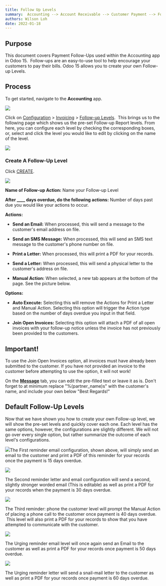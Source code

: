 ```yaml
---
title: Follow Up Levels
summary:  Accounting --> Account Receivable --> Customer Payment --> Follow Up Levels
authors: Wilson Loh
date: 2022-01-18
---
```

## **Purpose**

This document covers Payment Follow-Ups used within the Accounting app in Odoo 15.  Follow-ups are an easy-to-use tool to help encourage your customers to pay their bills. Odoo 15 allows you to create your own Follow-up Levels.  

## **Process**

To get started, navigate to the **Accounting** app.

![](https://hibou.io/web/image/75004/hibou15-accounting-app.jpg?access_token=4de86fd3-3800-464f-a7c0-b7395687a0c0)  

Click on [Configuration](https://hibou.io/docs/accounting-3/follow-up-levels-1506#) > [Invoicing](https://hibou.io/docs/accounting-3/follow-up-levels-1506#) > [Follow-up Levels](https://hibou.io/docs/accounting-3/follow-up-levels-1506#).  This brings us to the following page which shows us the pre-set Follow-up Report levels. From here, you can configure each level by checking the corresponding boxes, or, select and click the level you would like to edit by clicking on the name of the level. 

![](https://hibou.io/web/image/74069/payment-follow-ups.png?access_token=818e6f62-6308-40b1-b48f-7b66f2d69737)  

### Create A Follow-Up Level

Click [CREATE](https://hibou.io/docs/accounting-3/follow-up-levels-1506#). 

![](https://hibou.io/web/image/74070/create-follow-up.png?access_token=25de0e4c-15a8-4e39-bb66-87e5e91e9c34)  

**Name of Follow-up Action:** Name your Follow-up Level

**After \_\_\_\_ days overdue, do the following actions:** Number of days past due you would like your actions to occur.

**Actions:**

-   **Send an Email:** When processed, this will send a message to the customer's email address on file.
    
-   **Send an SMS Message:** When processed, this will send an SMS text message to the customer's phone number on file. 
    
-   **Print a Letter:** When processed, this will print a PDF for your records. 
    
-   **Send a Letter:** When processed, this will send a physical letter to the customer's address on file. 
    
-   **Manual Action:** When selected, a new tab appears at the bottom of the page. See the picture below.
    

**Options:**

-   **Auto Execute:** Selecting this will remove the Actions for Print a Letter and Manual Action. Selecting this option will trigger the Action type based on the number of days overdue you input in that field. 
    
-   **Join Open Invoices:** Selecting this option will attach a PDF of all open invoices with your follow-up notice unless the invoice has not previously been provided to the customers. 
    

## Important!

To use the Join Open Invoices option, all invoices must have already been submitted to the customer. If you have not provided an invoice to the customer before attempting to use the option, it will not work!

On the **[Message](https://hibou.io/docs/accounting-3/follow-up-levels-1506#)** tab, you can edit the pre-filled text or leave it as is. Don't forget to at minimum replace "%(partner\_name)s" with the customer's name, and include your own below "Best Regards!"

## Default Follow-Up Levels

Now that we have shown you how to create your own Follow-up level, we will show the pre-set levels and quickly cover each one. Each level has the same options, however, the configurations are slightly different. We will not go over every single option, but rather summarize the outcome of each level's configurations.

![](https://hibou.io/web/image/74071/first-rmeinder.png?access_token=d36ce036-4d61-4623-b30e-5a675dbfa5d6)The First reminder email configuration, shown above, will simply send an email to the customer and print a PDF of this reminder for your records once the payment is 15 days overdue. 

![](https://hibou.io/web/image/74072/second-reminder.png?access_token=c164c038-bce6-4d26-b76f-35f133a46c5a)

The Second reminder letter and email configuration will send a second, slightly stronger worded email (This is editable) as well as print a PDF for your records when the payment is 30 days overdue.   

![](https://hibou.io/web/image/74073/third-reminder.png?access_token=365ff76c-f98a-4ed5-9c14-d98a4313639f)

The Third reminder: phone the customer level will prompt the Manual Action of placing a phone call to the customer once payment is 40 days overdue.  This level will also print a PDF for your records to show that you have attempted to communicate with the customer. 

![](https://hibou.io/web/image/74074/urging-email.png?access_token=ab23f031-5fff-4f19-ac33-704061def5e3)

The Urging reminder email level will once again send an Email to the customer as well as print a PDF for your records once payment is 50 days overdue. 

![](https://hibou.io/web/image/74075/urging-letter.png?access_token=11c57d52-44e6-4423-b450-040d4f3e1faa)

The Urging reminder letter will send a snail-mail letter to the customer as well as print a PDF for your records once payment is 60 days overdue.